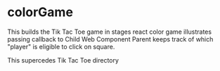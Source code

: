 # colorGame

This builds the Tik Tac Toe game in stages
react color game illustrates passing callback to Child Web Component
Parent keeps track of which "player" is eligible to click on square.

This supercedes Tik Tac Toe directory
